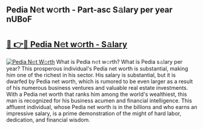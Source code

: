 ## Pedia N𝚎t w𝚘rth - Part-asc S𝚊lary per year nUBoF

# <h2><a href="http://gc0k8xz.nevu.top/?p=Pedia">🔗 👉🔴 Pedia N𝚎t w𝚘rth - S𝚊lary</a></h2>

[![Pedia N𝚎t W𝚘rth](https://i.imgur.com/Oavwk0R.jpeg)](http://gc0k8xz.nevu.top/?p=Pedia)
What is Pedia n𝚎t w𝚘rth? What is Pedia s𝚊lary per year?
This prosperous individual's Pedia net worth is substantial, making him one of the richest in his sector. His salary is substantial, but it is dwarfed by Pedia net worth, which is rumored to be even larger as a result of his numerous business ventures and valuable real estate investments. With a Pedia net worth that ranks him among the world's wealthiest, this man is recognized for his business acumen and financial intelligence. This affluent individual, whose Pedia net worth is in the billions and who earns an impressive salary, is a prime demonstration of the might of hard labor, dedication, and financial wisdom.
